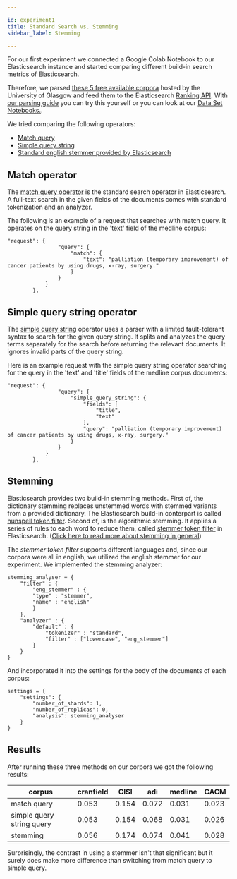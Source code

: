 ```yaml
---

id: experiment1
title: Standard Search vs. Stemming
sidebar_label: Stemming

---
```


For our first experiment we connected a Google Colab Notebook to our Elasticsearch instance and started comparing different build-in search metrics of Elasticsearch.

Therefore, we parsed [these 5 free available corpora](http://ir.dcs.gla.ac.uk/resources/test_collections/) hosted by the University of Glasgow and feed them to the Elasticsearch [Ranking API](https://www.elastic.co/guide/en/elasticsearch/reference/current/search-rank-eval.html). With [our parsing guide](https://pragmalingu.de/docs/guides/how-to-parse) you can try this yourself or you can look at our [Data Set Notebooks.]().

We tried comparing the following operators:
* [Match query](https://www.elastic.co/guide/en/elasticsearch/reference/current/query-dsl-match-query.html) 
* [Simple query string](https://www.elastic.co/guide/en/elasticsearch/reference/current/query-dsl-simple-query-string-query.html)
* [Standard english stemmer provided by Elasticsearch](https://www.elastic.co/guide/en/elasticsearch/reference/current/analysis-stemmer-tokenfilter.html)


## Match operator

The [match query operator](https://www.elastic.co/guide/en/elasticsearch/reference/current/query-dsl-match-query.html) is the standard search operator in Elasticsearch. A full-text search in the given fields of the documents comes with standard tokenization and an analyzer.

The following is an example of a request that searches with match query. It operates on the query string in the 'text' field of the medline corpus:

```
"request": {
                "query": {
                    "match": {
                        "text": "palliation (temporary improvement) of cancer patients by using drugs, x-ray, surgery."
                    }
                }
            }
        },
```

## Simple query string operator

The [simple query string](https://www.elastic.co/guide/en/elasticsearch/reference/current/query-dsl-simple-query-string-query.html) operator uses a parser with a limited fault-tolerant syntax to search for the given query string. It splits and analyzes the query terms separately for the search before returning the relevant documents. It ignores invalid parts of the query string. 

Here is an example request with the simple query string operator searching for the query in the 'text' and 'title' fields of the medline corpus documents:

```
"request": {
                "query": {
                    "simple_query_string": {
                        "fields": [
                            "title",
                            "text"
                        ],
                        "query": "palliation (temporary improvement) of cancer patients by using drugs, x-ray, surgery."
                    }
                }
            }
        },
```

## Stemming

Elasticsearch provides two build-in stemming methods. First of, the dictionary stemming replaces unstemmed words with stemmed variants from a provided dictionary. The Elasticsearch build-in conterpart is called [hunspell token filter](https://www.elastic.co/guide/en/elasticsearch/reference/current/analysis-hunspell-tokenfilter.html). Second of, is the algorithmic stemming. It applies a series of rules to each word to reduce them, called [stemmer token filter](https://www.elastic.co/guide/en/elasticsearch/reference/current/analysis-stemmer-tokenfilter.html) in Elasticsearch. 
([Click here to read more about stemming in general](https://pragmalingu.de/docs/guides/basic-definitions#stemming)) 

The *stemmer token filter* supports different languages and, since our corpora were all in english, we utilized the english stemmer for our experiment.
We implemented the stemming analyzer:

```
stemming_analyser = {
    "filter" : {
        "eng_stemmer" : {
        "type" : "stemmer",
        "name" : "english"
        }
    },
    "analyzer" : {
        "default" : {
            "tokenizer" : "standard",
            "filter" : ["lowercase", "eng_stemmer"]
        }
    }
}
```

And incorporated it into the settings for the body of the documents of each corpus:

```
settings = {
    "settings": {
        "number_of_shards": 1,
        "number_of_replicas": 0,
        "analysis": stemming_analyser
    }
}
```

## Results

After running these three methods on our corpora we got the following results:

| corpus                    |   cranfield |   CISI |   adi |   medline |   CACM |
|---------------------------|-------------|--------|-------|-----------|--------|
| match query               |       0.053 |  0.154 | 0.072 |     0.031 |  0.023 |
| simple query string query |       0.053 |  0.154 | 0.068 |     0.031 |  0.026 |
| stemming                  |       0.056 |  0.174 | 0.074 |     0.041 |  0.028 |

Surprisingly, the contrast in using a stemmer isn't that significant but it surely does make more difference than switching from match query to simple query.
